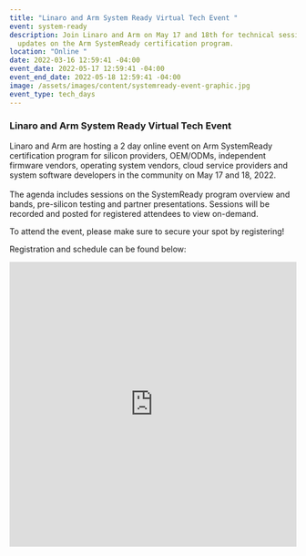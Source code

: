 ```yaml
---
title: "Linaro and Arm System Ready Virtual Tech Event "
event: system-ready
description: Join Linaro and Arm on May 17 and 18th for technical sessions and
  updates on the Arm SystemReady certification program.
location: "Online "
date: 2022-03-16 12:59:41 -04:00
event_date: 2022-05-17 12:59:41 -04:00
event_end_date: 2022-05-18 12:59:41 -04:00
image: /assets/images/content/systemready-event-graphic.jpg
event_type: tech_days
---
```

### Linaro and Arm System Ready Virtual Tech Event 

Linaro and Arm are hosting a 2 day online event on Arm SystemReady certification program for silicon providers, OEM/ODMs, independent firmware vendors, operating system vendors, cloud service providers and system software developers in the community on May 17 and 18, 2022.\
\
The agenda includes sessions on the SystemReady program overview and bands, pre-silicon testing and partner presentations. Sessions will be recorded and posted for registered attendees to view on-demand. 

To attend the event, please make sure to secure your spot by registering!

Registration and schedule can be found below:

<style> #pine-sessions { width: 100%; height: 500px; border: 0; display: block; }</style><iframe id="pine-sessions" frameborder="0" border="0" height="500" width="100%" src="https://events.pinetool.ai/2630/#widgets/sessions"></iframe>

<div id="eventbrite-widget-container-298747039437"></div>

<script src="https://www.eventbrite.co.uk/static/widgets/eb_widgets.js"></script>

<script type="text/javascript">
    var exampleCallback = function() {
        console.log('Order complete!');
    };

    window.EBWidgets.createWidget({
        // Required
        widgetType: 'checkout',
        eventId: '298747039437',
        iframeContainerId: 'eventbrite-widget-container-293117461217',

        // Optional
        iframeContainerHeight: 425,  // Widget height in pixels. Defaults to a minimum of 425px if not provided
        onOrderComplete: exampleCallback  // Method called when an order has successfully completed
    });
</script>